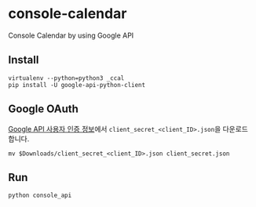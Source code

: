 # console-calendar
Console Calendar by using Google API

## Install
```
virtualenv --python=python3 _ccal
pip install -U google-api-python-client
```

## Google OAuth
[Google API 사용자 인증 정보](https://console.developers.google.com/)에서 `client_secret_<client_ID>.json`을 다운로드 합니다.

```
mv $Downloads/client_secret_<client_ID>.json client_secret.json
```

## Run
```
python console_api
```